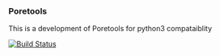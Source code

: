 ### Poretools

This is a development of Poretools for python3 compataiblity

[![Build Status](https://travis-ci.org/skbrimer/poretools.svg?branch=poretools_py3_dev)](https://travis-ci.org/skbrimer/poretools)

